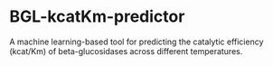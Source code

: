 # BGL-kcatKm-predictor
 A machine learning-based tool for predicting the catalytic efficiency (kcat/Km) of beta-glucosidases across different temperatures.
